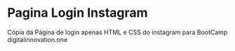 # Pagina Login Instagram
Cópia da Página de login apenas HTML e CSS do instagram para BootCamp digitalinnovation.one
